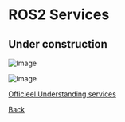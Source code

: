 # ROS2 Services
## Under construction

![Image](../images/Service-SingleServiceClient.gif)

![Image](../images/Service-MultipleServiceClient.gif)

[Officieel Understanding services](https://docs.ros.org/en/humble/Tutorials/Beginner-CLI-Tools/Understanding-ROS2-Services/Understanding-ROS2-Services.html)


[Back](../README.md)